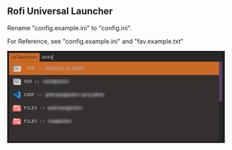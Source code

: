 ## Rofi Universal Launcher

Rename "config.example.ini" to "config.ini".

For Reference, see "config.example.ini" and "fav.example.txt"

![screen](./img/screen.jpg)
